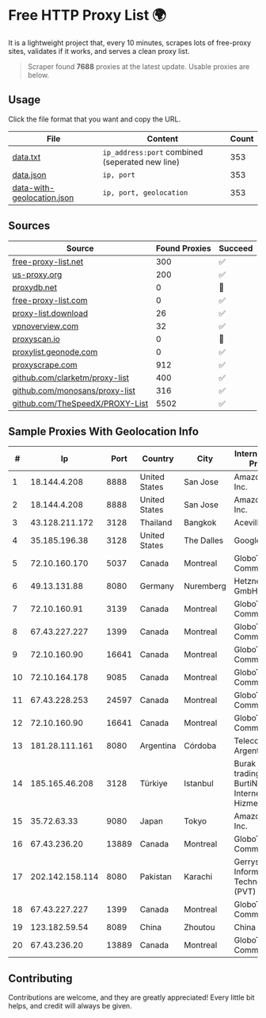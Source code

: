 
# Free HTTP Proxy List 🌍

It is a lightweight project that, every 10 minutes, scrapes lots of free-proxy sites, validates if it works, and serves a clean proxy list.


> Scraper found **7688** proxies at the latest update. Usable proxies are below.

## Usage

Click the file format that you want and copy the URL.


|File|Content|Count|
|----|-------|-----|
|[data.txt](https://raw.githubusercontent.com/themiralay/Proxy-List-World/master/data.txt)|`ip_address:port` combined (seperated new line)|353|
|[data.json](https://raw.githubusercontent.com/themiralay/Proxy-List-World/master/data.json)|`ip, port`|353|
|[data-with-geolocation.json](https://raw.githubusercontent.com/themiralay/Proxy-List-World/master/data-with-geolocation.json)|`ip, port, geolocation`|353|

## Sources

|Source|Found Proxies|Succeed|
|------|-------------|-------|
|[free-proxy-list.net](https://free-proxy-list.net)|300|✅|
|[us-proxy.org](https://www.us-proxy.org)|200|✅|
|[proxydb.net](http://proxydb.net)|0|🚫|
|[free-proxy-list.com](https://free-proxy-list.com/?page=&port=&type%5B%5D=http&type%5B%5D=https&up_time=0&search=Search)|0|✅|
|[proxy-list.download](https://www.proxy-list.download/HTTP)|26|✅|
|[vpnoverview.com](https://vpnoverview.com/privacy/anonymous-browsing/free-proxy-servers)|32|✅|
|[proxyscan.io](https://www.proxyscan.io)|0|🚫|
|[proxylist.geonode.com](https://proxylist.geonode.com/api/proxy-list?limit=300&page=1&sort_by=lastChecked&sort_type=desc&protocols=http,https)|0|✅|
|[proxyscrape.com](https://api.proxyscrape.com/v2/?request=displayproxies&protocol=http&timeout=10000&country=all&ssl=all&anonymity=all)|912|✅|
|[github.com/clarketm/proxy-list](https://raw.githubusercontent.com/clarketm/proxy-list/master/proxy-list-raw.txt)|400|✅|
|[github.com/monosans/proxy-list](https://raw.githubusercontent.com/monosans/proxy-list/main/proxies/http.txt)|316|✅|
|[github.com/TheSpeedX/PROXY-List](https://raw.githubusercontent.com/TheSpeedX/PROXY-List/master/http.txt)|5502|✅|


## Sample Proxies With Geolocation Info

|#|Ip|Port|Country|City|Internet Service Provider|
|-|--|----|-------|----|-------------------------|
|1|18.144.4.208|8888|United States|San Jose|Amazon.com, Inc.|
|2|18.144.4.208|8888|United States|San Jose|Amazon.com, Inc.|
|3|43.128.211.172|3128|Thailand|Bangkok|Aceville Pte.ltd|
|4|35.185.196.38|3128|United States|The Dalles|Google LLC|
|5|72.10.160.170|5037|Canada|Montreal|GloboTech Communications|
|6|49.13.131.88|8080|Germany|Nuremberg|Hetzner Online GmbH|
|7|72.10.160.91|3139|Canada|Montreal|GloboTech Communications|
|8|67.43.227.227|1399|Canada|Montreal|GloboTech Communications|
|9|72.10.160.90|16641|Canada|Montreal|GloboTech Communications|
|10|72.10.164.178|9085|Canada|Montreal|GloboTech Communications|
|11|67.43.228.253|24597|Canada|Montreal|GloboTech Communications|
|12|72.10.160.90|16641|Canada|Montreal|GloboTech Communications|
|13|181.28.111.161|8080|Argentina|Córdoba|Telecom Argentina S.A|
|14|185.165.46.208|3128|Türkiye|Istanbul|Burak Buylu trading as BurtiNET Internet Hizmetleri|
|15|35.72.63.33|9080|Japan|Tokyo|Amazon.com, Inc.|
|16|67.43.236.20|13889|Canada|Montreal|GloboTech Communications|
|17|202.142.158.114|8080|Pakistan|Karachi|Gerrys Information Technology (PVT) Ltd|
|18|67.43.227.227|1399|Canada|Montreal|GloboTech Communications|
|19|123.182.59.54|8089|China|Zhoutou|China Telecom|
|20|67.43.236.20|13889|Canada|Montreal|GloboTech Communications|



## Contributing

Contributions are welcome, and they are greatly appreciated! Every
little bit helps, and credit will always be given.

